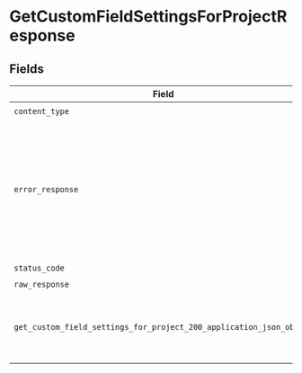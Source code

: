 # GetCustomFieldSettingsForProjectResponse


## Fields

| Field                                                                                                                                         | Type                                                                                                                                          | Required                                                                                                                                      | Description                                                                                                                                   |
| --------------------------------------------------------------------------------------------------------------------------------------------- | --------------------------------------------------------------------------------------------------------------------------------------------- | --------------------------------------------------------------------------------------------------------------------------------------------- | --------------------------------------------------------------------------------------------------------------------------------------------- |
| `content_type`                                                                                                                                | *str*                                                                                                                                         | :heavy_check_mark:                                                                                                                            | N/A                                                                                                                                           |
| `error_response`                                                                                                                              | [Optional[shared.ErrorResponse]](../../models/shared/errorresponse.md)                                                                        | :heavy_minus_sign:                                                                                                                            | This usually occurs because of a missing or malformed parameter. Check the documentation and the syntax of your request and try again.        |
| `status_code`                                                                                                                                 | *int*                                                                                                                                         | :heavy_check_mark:                                                                                                                            | N/A                                                                                                                                           |
| `raw_response`                                                                                                                                | [requests.Response](https://requests.readthedocs.io/en/latest/api/#requests.Response)                                                         | :heavy_minus_sign:                                                                                                                            | N/A                                                                                                                                           |
| `get_custom_field_settings_for_project_200_application_json_object`                                                                           | [Optional[GetCustomFieldSettingsForProject200ApplicationJSON]](../../models/operations/getcustomfieldsettingsforproject200applicationjson.md) | :heavy_minus_sign:                                                                                                                            | Successfully retrieved custom field settings objects for a project.                                                                           |